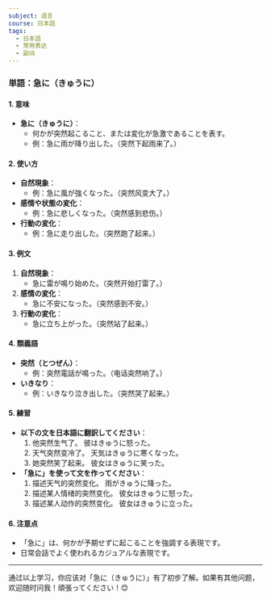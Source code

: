 ```yaml
---
subject: 语言
course: 日本語
tags:
  - 日本語
  - 常用表达
  - 副词
---
```


### 単語：急に（きゅうに）

#### 1. **意味**
   - **急に（きゅうに）**：
     - 何かが突然起こること、または変化が急激であることを表す。
     - 例：急に雨が降り出した。（突然下起雨来了。）

#### 2. **使い方**
   - **自然現象**：
     - 例：急に風が強くなった。（突然风变大了。）
   - **感情や状態の変化**：
     - 例：急に悲しくなった。（突然感到悲伤。）
   - **行動の変化**：
     - 例：急に走り出した。（突然跑了起来。）

#### 3. **例文**
   1. **自然現象**：
      - 急に雷が鳴り始めた。（突然开始打雷了。）
   2. **感情の変化**：
      - 急に不安になった。（突然感到不安。）
   3. **行動の変化**：
      - 急に立ち上がった。（突然站了起来。）

#### 4. **類義語**
   - **突然（とつぜん）**：
     - 例：突然電話が鳴った。（电话突然响了。）
   - **いきなり**：
     - 例：いきなり泣き出した。（突然哭了起来。）

#### 5. **練習**
   - **以下の文を日本語に翻訳してください**：
     1. 他突然生气了。
	     彼はきゅうに怒った。
     2. 天气突然变冷了。
	     天気はきゅうに寒くなった。
     3. 她突然笑了起来。
	     彼女はきゅうに笑った。
   - **「急に」を使って文を作ってください**：
     1. 描述天气的突然变化。
	     雨がきゅうに降った。
     2. 描述某人情绪的突然变化。
	     彼女はきゅうに怒った。
     3. 描述某人动作的突然变化。
	     彼女はきゅうに立った。

#### 6. **注意点**
   - 「急に」は、何かが予期せずに起こることを強調する表現です。
   - 日常会話でよく使われるカジュアルな表現です。

---

通过以上学习，你应该对「急に（きゅうに）」有了初步了解。如果有其他问题，欢迎随时问我！頑張ってください！😊